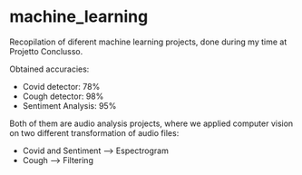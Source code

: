 # machine_learning
Recopilation of diferent machine learning projects, done during my time at Projetto Conclusso.

Obtained accuracies:
- Covid detector: 78%
- Cough detector: 98%
- Sentiment Analysis: 95%

Both of them are audio analysis projects, where we applied computer vision on two different transformation of audio files:

- Covid and Sentiment --> Espectrogram
- Cough --> Filtering

